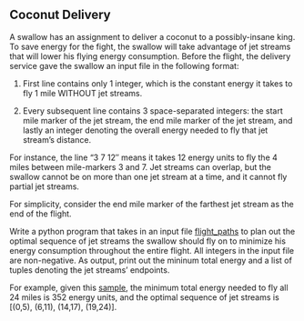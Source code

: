 ## Coconut Delivery

A swallow has an assignment to deliver a coconut to a possibly-insane king. To save energy for the fight, the swallow will take advantage of jet streams that will lower his flying energy consumption. Before the flight, the delivery service gave the swallow an input file in the following format:

1. First line contains only 1 integer, which is the constant energy it takes to fly 1 mile WITHOUT jet streams.

2. Every subsequent line contains 3 space-separated integers: the start mile marker of the jet stream, the end mile marker of the jet stream, and lastly an integer denoting the overall energy needed to fly that jet stream’s distance.

For instance, the line “3 7 12″ means it takes 12 energy units to fly the 4 miles between mile-markers 3 and 7. Jet streams can overlap, but the swallow cannot be on more than one jet stream at a time, and it cannot fly partial jet streams.

For simplicity, consider the end mile marker of the farthest jet stream as the end of the flight.

Write a python program that takes in an input file [flight_paths](flight_paths.txt) to plan out the optimal sequence of jet streams the swallow should fly on to minimize his energy consumption throughout the entire flight. All integers in the input file are non-negative. As output, print out the mininum total energy and a list of tuples denoting the jet streams’ endpoints.

For example, given this [sample](sample_paths.txt), the minimum total energy needed to fly all 24 miles is 352 energy units, and the optimal sequence of jet streams is [(0,5), (6,11), (14,17), (19,24)].
